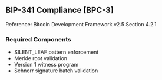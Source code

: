 ## BIP-341 Compliance [BPC-3]
Reference: Bitcoin Development Framework v2.5 Section 4.2.1

### Required Components
- SILENT_LEAF pattern enforcement
- Merkle root validation
- Version 1 witness program
- Schnorr signature batch validation 